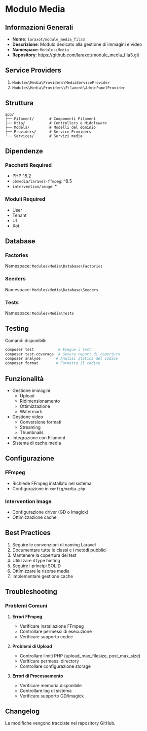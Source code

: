 # Modulo Media

## Informazioni Generali
- **Nome**: `laraxot/module_media_fila3`
- **Descrizione**: Modulo dedicato alla gestione di immagini e video
- **Namespace**: `Modules\Media`
- **Repository**: https://github.com/laraxot/module_media_fila3.git

## Service Providers
1. `Modules\Media\Providers\MediaServiceProvider`
2. `Modules\Media\Providers\Filament\AdminPanelProvider`

## Struttura
```
app/
├── Filament/       # Componenti Filament
├── Http/           # Controllers e Middleware
├── Models/         # Modelli del dominio
├── Providers/      # Service Providers
└── Services/       # Servizi media
```

## Dipendenze
### Pacchetti Required
- PHP ^8.2
- `pbmedia/laravel-ffmpeg`: ^8.5
- `intervention/image`: *

### Moduli Required
- User
- Tenant
- UI
- Xot

## Database
### Factories
Namespace: `Modules\Media\Database\Factories`

### Seeders
Namespace: `Modules\Media\Database\Seeders`

### Tests
Namespace: `Modules\Media\Tests`

## Testing
Comandi disponibili:
```bash
composer test           # Esegue i test
composer test-coverage  # Genera report di copertura
composer analyse       # Analisi statica del codice
composer format        # Formatta il codice
```

## Funzionalità
- Gestione immagini
  - Upload
  - Ridimensionamento
  - Ottimizzazione
  - Watermark
- Gestione video
  - Conversione formati
  - Streaming
  - Thumbnails
- Integrazione con Filament
- Sistema di cache media

## Configurazione
### FFmpeg
- Richiede FFmpeg installato nel sistema
- Configurazione in `config/media.php`

### Intervention Image
- Configurazione driver (GD o Imagick)
- Ottimizzazione cache

## Best Practices
1. Seguire le convenzioni di naming Laravel
2. Documentare tutte le classi e i metodi pubblici
3. Mantenere la copertura dei test
4. Utilizzare il type hinting
5. Seguire i principi SOLID
6. Ottimizzare le risorse media
7. Implementare gestione cache

## Troubleshooting
### Problemi Comuni
1. **Errori FFmpeg**
   - Verificare installazione FFmpeg
   - Controllare permessi di esecuzione
   - Verificare supporto codec

2. **Problemi di Upload**
   - Controllare limiti PHP (upload_max_filesize, post_max_size)
   - Verificare permessi directory
   - Controllare configurazione storage

3. **Errori di Processamento**
   - Verificare memoria disponibile
   - Controllare log di sistema
   - Verificare supporto GD/Imagick

## Changelog
Le modifiche vengono tracciate nel repository GitHub. 